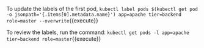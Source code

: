 To update the labels of the first pod, `kubectl label pods $(kubectl get pod -o jsonpath='{.items[0].metadata.name}') app=apache tier=backend role=master --overwrite`{{execute}}

To review the labels, run the command: `kubectl get pods -l app=apache tier=backend role=master`{{execute}}
